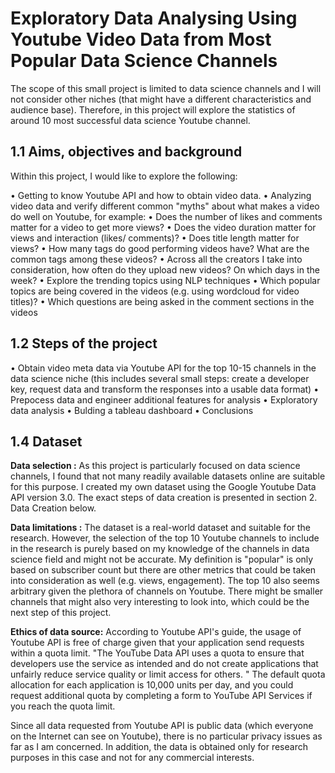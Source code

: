 # Exploratory Data Analysing Using Youtube Video Data from Most Popular Data Science Channels

The scope of this small project is limited to data science channels and I will not consider other niches (that might have a different characteristics and audience base). Therefore, in this project will explore the statistics of around 10 most successful data science Youtube channel.

## 1.1 Aims, objectives and background

Within this project, I would like to explore the following:

  • Getting to know Youtube API and how to obtain video data.
  • Analyzing video data and verify different common "myths" about what makes a video do well on Youtube, for example:
  • Does the number of likes and comments matter for a video to get more views?
  • Does the video duration matter for views and interaction (likes/ comments)?
  • Does title length matter for views?
  • How many tags do good performing videos have? What are the common tags among these videos?
  • Across all the creators I take into consideration, how often do they upload new videos? On which days in the week?
  • Explore the trending topics using NLP techniques
  • Which popular topics are being covered in the videos (e.g. using wordcloud for video titles)?
  • Which questions are being asked in the comment sections in the videos


  ## 1.2 Steps of the project
  
  • Obtain video meta data via Youtube API for the top 10-15 channels in the data science niche (this includes several small steps: create 
    a developer key, request data and transform the responses into a usable data format)
  • Prepocess data and engineer additional features for analysis
  • Exploratory data analysis
  • Bulding a tableau dashboard
  • Conclusions

  ## 1.4 Dataset
  
  **Data selection :** As this project is particularly focused on data science channels, I found that not many readily available datasets 
  online are suitable for this purpose. I created my own dataset using the Google Youtube Data API version 3.0. The exact steps of data 
  creation is presented in section 2. Data Creation below.

  **Data limitations :** The dataset is a real-world dataset and suitable for the research. However, the selection of the top 10 Youtube 
  channels to include in the research is purely based on my knowledge of the channels in data science field and might not be accurate. My 
  definition is "popular" is only based on subscriber count but there are other metrics that could be taken into consideration as well 
  (e.g. views, engagement). The top 10 also seems arbitrary given the plethora of channels on Youtube. There might be smaller channels that 
  might also very interesting to look into, which could be the next step of this project.

  **Ethics of data source:** According to Youtube API's guide, the usage of Youtube API is free of charge given that your application send 
   requests within a quota limit. "The YouTube Data API uses a quota to ensure that developers use the service as intended and do not 
   create applications that unfairly reduce service quality or limit access for others. " The default quota allocation for each application 
   is 10,000 units per day, and you could request additional quota by completing a form to YouTube API Services if you reach the quota 
   limit.

  Since all data requested from Youtube API is public data (which everyone on the Internet can see on Youtube), there is no particular 
  privacy issues as far as I am concerned. In addition, the data is obtained only for research purposes in this case and not for any 
  commercial interests.
